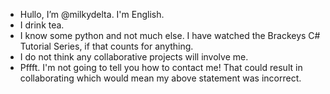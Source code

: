- Hullo, I’m @milkydelta. I'm English.
- I drink tea.
- I know some python and not much else. I have watched the Brackeys C# Tutorial Series, if that counts for anything.
- I do not think any collaborative projects will involve me.
- Pffft. I'm not going to tell you how to contact me! That could result in collaborating which would mean my above statement was incorrect.


